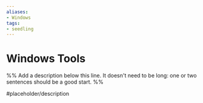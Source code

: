 ```yaml
---
aliases: 
- Windows
tags:
- seedling
---
```


# Windows Tools

%% Add a description below this line. It doesn't need to be long: one or two sentences should be a good start. %%

#placeholder/description 
